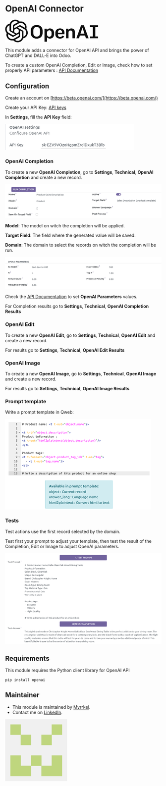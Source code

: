 OpenAI Connector
=================

[<img src="./static/img/openai_logo.svg" alt="OpenAI Logo" style="width:300px;"/>](https://openai.com/)

This module adds a connector for OpenAI API and brings the power of ChatGPT and DALL-E into Odoo.

To create a custom OpenAI Completion, Edit or Image, check how to set properly API parameters : [API Documentation](https://beta.openai.com/docs/api-reference/introduction)

## Configuration

Create an account on [https://beta.openai.com/](https://beta.openai.com/)

Create your API Key: [API keys](https://beta.openai.com/account/api-keys)

In **Settings**, fill the **API Key** field:

![image](./static/img/settings.png)

### OpenAI Completion

To create a new **OpenAI Completion**, go to **Settings**, **Technical**, **OpenAI Completion** and create a new record.

![image](./static/img/completion_params.png)

**Model**: The model on witch the completion will be applied.

**Target Field**: The field where the generated value will be saved.

**Domain**: The domain to select the records on witch the completion will be run.


![image](./static/img/openai_params.png)

Check the [API Documentation](https://beta.openai.com/docs/api-reference/introduction) to set **OpenAI Parameters** values.

For Completion results go to **Settings**, **Technical**, **OpenAI Completion Results**

### OpenAI Edit

To create a new **OpenAI Edit**, go to **Settings**, **Technical**, **OpenAI Edit** and create a new record.

For results go to **Settings**, **Technical**, **OpenAI Edit Results**

### OpenAI Image

To create a new **OpenAI Image**, go to **Settings**, **Technical**, **OpenAI Image** and create a new record.

For results go to **Settings**, **Technical**, **OpenAI Image Results**

### Prompt template

Write a prompt template in Qweb:

![image](./static/img/prompt.png)

### Tests

Test actions use the first record selected by the domain.

Test first your prompt to adjust your template, then test the result of the Completion, Edit or Image to adjust OpenAI parameters.

![image](./static/img/tests.png)

## Requirements

This module requires the Python client library for OpenAI API

    pip install openai

## Maintainer

* This module is maintained by [Myrrkel](https://github.com/myrrkel). 
* Contact me on [LinkedIn](https://www.linkedin.com/in/michel-perrocheau-ba17a4122). 

[<img src="./static/description/logo.png" style="width:200px;"/>](https://github.com/myrrkel)



